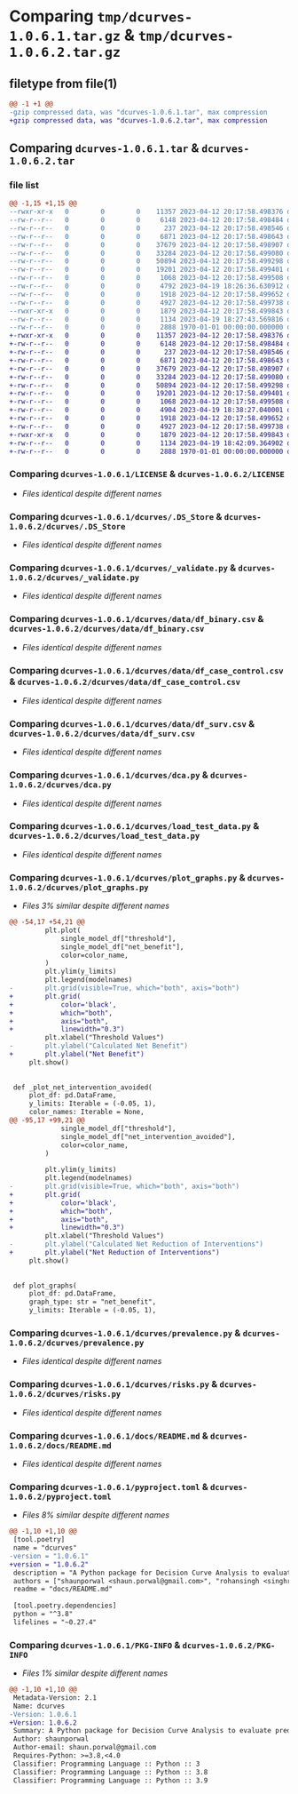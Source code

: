 # Comparing `tmp/dcurves-1.0.6.1.tar.gz` & `tmp/dcurves-1.0.6.2.tar.gz`

## filetype from file(1)

```diff
@@ -1 +1 @@
-gzip compressed data, was "dcurves-1.0.6.1.tar", max compression
+gzip compressed data, was "dcurves-1.0.6.2.tar", max compression
```

## Comparing `dcurves-1.0.6.1.tar` & `dcurves-1.0.6.2.tar`

### file list

```diff
@@ -1,15 +1,15 @@
--rwxr-xr-x   0        0        0    11357 2023-04-12 20:17:58.498376 dcurves-1.0.6.1/LICENSE
--rw-r--r--   0        0        0     6148 2023-04-12 20:17:58.498484 dcurves-1.0.6.1/dcurves/.DS_Store
--rw-r--r--   0        0        0      237 2023-04-12 20:17:58.498546 dcurves-1.0.6.1/dcurves/__init__.py
--rw-r--r--   0        0        0     6871 2023-04-12 20:17:58.498643 dcurves-1.0.6.1/dcurves/_validate.py
--rw-r--r--   0        0        0    37679 2023-04-12 20:17:58.498907 dcurves-1.0.6.1/dcurves/data/df_binary.csv
--rw-r--r--   0        0        0    33284 2023-04-12 20:17:58.499080 dcurves-1.0.6.1/dcurves/data/df_case_control.csv
--rw-r--r--   0        0        0    50894 2023-04-12 20:17:58.499298 dcurves-1.0.6.1/dcurves/data/df_surv.csv
--rw-r--r--   0        0        0    19201 2023-04-12 20:17:58.499401 dcurves-1.0.6.1/dcurves/dca.py
--rw-r--r--   0        0        0     1068 2023-04-12 20:17:58.499508 dcurves-1.0.6.1/dcurves/load_test_data.py
--rw-r--r--   0        0        0     4792 2023-04-19 18:26:36.630912 dcurves-1.0.6.1/dcurves/plot_graphs.py
--rw-r--r--   0        0        0     1918 2023-04-12 20:17:58.499652 dcurves-1.0.6.1/dcurves/prevalence.py
--rw-r--r--   0        0        0     4927 2023-04-12 20:17:58.499738 dcurves-1.0.6.1/dcurves/risks.py
--rwxr-xr-x   0        0        0     1879 2023-04-12 20:17:58.499843 dcurves-1.0.6.1/docs/README.md
--rw-r--r--   0        0        0     1134 2023-04-19 18:27:43.569816 dcurves-1.0.6.1/pyproject.toml
--rw-r--r--   0        0        0     2888 1970-01-01 00:00:00.000000 dcurves-1.0.6.1/PKG-INFO
+-rwxr-xr-x   0        0        0    11357 2023-04-12 20:17:58.498376 dcurves-1.0.6.2/LICENSE
+-rw-r--r--   0        0        0     6148 2023-04-12 20:17:58.498484 dcurves-1.0.6.2/dcurves/.DS_Store
+-rw-r--r--   0        0        0      237 2023-04-12 20:17:58.498546 dcurves-1.0.6.2/dcurves/__init__.py
+-rw-r--r--   0        0        0     6871 2023-04-12 20:17:58.498643 dcurves-1.0.6.2/dcurves/_validate.py
+-rw-r--r--   0        0        0    37679 2023-04-12 20:17:58.498907 dcurves-1.0.6.2/dcurves/data/df_binary.csv
+-rw-r--r--   0        0        0    33284 2023-04-12 20:17:58.499080 dcurves-1.0.6.2/dcurves/data/df_case_control.csv
+-rw-r--r--   0        0        0    50894 2023-04-12 20:17:58.499298 dcurves-1.0.6.2/dcurves/data/df_surv.csv
+-rw-r--r--   0        0        0    19201 2023-04-12 20:17:58.499401 dcurves-1.0.6.2/dcurves/dca.py
+-rw-r--r--   0        0        0     1068 2023-04-12 20:17:58.499508 dcurves-1.0.6.2/dcurves/load_test_data.py
+-rw-r--r--   0        0        0     4904 2023-04-19 18:38:27.040001 dcurves-1.0.6.2/dcurves/plot_graphs.py
+-rw-r--r--   0        0        0     1918 2023-04-12 20:17:58.499652 dcurves-1.0.6.2/dcurves/prevalence.py
+-rw-r--r--   0        0        0     4927 2023-04-12 20:17:58.499738 dcurves-1.0.6.2/dcurves/risks.py
+-rwxr-xr-x   0        0        0     1879 2023-04-12 20:17:58.499843 dcurves-1.0.6.2/docs/README.md
+-rw-r--r--   0        0        0     1134 2023-04-19 18:42:09.364902 dcurves-1.0.6.2/pyproject.toml
+-rw-r--r--   0        0        0     2888 1970-01-01 00:00:00.000000 dcurves-1.0.6.2/PKG-INFO
```

### Comparing `dcurves-1.0.6.1/LICENSE` & `dcurves-1.0.6.2/LICENSE`

 * *Files identical despite different names*

### Comparing `dcurves-1.0.6.1/dcurves/.DS_Store` & `dcurves-1.0.6.2/dcurves/.DS_Store`

 * *Files identical despite different names*

### Comparing `dcurves-1.0.6.1/dcurves/_validate.py` & `dcurves-1.0.6.2/dcurves/_validate.py`

 * *Files identical despite different names*

### Comparing `dcurves-1.0.6.1/dcurves/data/df_binary.csv` & `dcurves-1.0.6.2/dcurves/data/df_binary.csv`

 * *Files identical despite different names*

### Comparing `dcurves-1.0.6.1/dcurves/data/df_case_control.csv` & `dcurves-1.0.6.2/dcurves/data/df_case_control.csv`

 * *Files identical despite different names*

### Comparing `dcurves-1.0.6.1/dcurves/data/df_surv.csv` & `dcurves-1.0.6.2/dcurves/data/df_surv.csv`

 * *Files identical despite different names*

### Comparing `dcurves-1.0.6.1/dcurves/dca.py` & `dcurves-1.0.6.2/dcurves/dca.py`

 * *Files identical despite different names*

### Comparing `dcurves-1.0.6.1/dcurves/load_test_data.py` & `dcurves-1.0.6.2/dcurves/load_test_data.py`

 * *Files identical despite different names*

### Comparing `dcurves-1.0.6.1/dcurves/plot_graphs.py` & `dcurves-1.0.6.2/dcurves/plot_graphs.py`

 * *Files 3% similar despite different names*

```diff
@@ -54,17 +54,21 @@
         plt.plot(
             single_model_df["threshold"],
             single_model_df["net_benefit"],
             color=color_name,
         )
         plt.ylim(y_limits)
         plt.legend(modelnames)
-        plt.grid(visible=True, which="both", axis="both")
+        plt.grid(
+            color='black',
+            which="both",
+            axis="both",
+            linewidth="0.3")
         plt.xlabel("Threshold Values")
-        plt.ylabel("Calculated Net Benefit")
+        plt.ylabel("Net Benefit")
     plt.show()
 
 
 def _plot_net_intervention_avoided(
     plot_df: pd.DataFrame,
     y_limits: Iterable = (-0.05, 1),
     color_names: Iterable = None,
@@ -95,17 +99,21 @@
             single_model_df["threshold"],
             single_model_df["net_intervention_avoided"],
             color=color_name,
         )
 
         plt.ylim(y_limits)
         plt.legend(modelnames)
-        plt.grid(visible=True, which="both", axis="both")
+        plt.grid(
+            color='black',
+            which="both",
+            axis="both",
+            linewidth="0.3")
         plt.xlabel("Threshold Values")
-        plt.ylabel("Calculated Net Reduction of Interventions")
+        plt.ylabel("Net Reduction of Interventions")
     plt.show()
 
 
 def plot_graphs(
     plot_df: pd.DataFrame,
     graph_type: str = "net_benefit",
     y_limits: Iterable = (-0.05, 1),
```

### Comparing `dcurves-1.0.6.1/dcurves/prevalence.py` & `dcurves-1.0.6.2/dcurves/prevalence.py`

 * *Files identical despite different names*

### Comparing `dcurves-1.0.6.1/dcurves/risks.py` & `dcurves-1.0.6.2/dcurves/risks.py`

 * *Files identical despite different names*

### Comparing `dcurves-1.0.6.1/docs/README.md` & `dcurves-1.0.6.2/docs/README.md`

 * *Files identical despite different names*

### Comparing `dcurves-1.0.6.1/pyproject.toml` & `dcurves-1.0.6.2/pyproject.toml`

 * *Files 8% similar despite different names*

```diff
@@ -1,10 +1,10 @@
 [tool.poetry]
 name = "dcurves"
-version = "1.0.6.1"
+version = "1.0.6.2"
 description = "A Python package for Decision Curve Analysis to evaluate prediction models, molecular markers, and diagnostic tests. For RELEASE NOTES, check RELEASE.md here: https://github.com/MSKCC-Epi-Bio/dcurves/RELEASE.md"
 authors = ["shaunporwal <shaun.porwal@gmail.com>", "rohansingh <singhrohan@outlook.com>"]
 readme = "docs/README.md"
 
 [tool.poetry.dependencies]
 python = "^3.8"
 lifelines = "~0.27.4"
```

### Comparing `dcurves-1.0.6.1/PKG-INFO` & `dcurves-1.0.6.2/PKG-INFO`

 * *Files 1% similar despite different names*

```diff
@@ -1,10 +1,10 @@
 Metadata-Version: 2.1
 Name: dcurves
-Version: 1.0.6.1
+Version: 1.0.6.2
 Summary: A Python package for Decision Curve Analysis to evaluate prediction models, molecular markers, and diagnostic tests. For RELEASE NOTES, check RELEASE.md here: https://github.com/MSKCC-Epi-Bio/dcurves/RELEASE.md
 Author: shaunporwal
 Author-email: shaun.porwal@gmail.com
 Requires-Python: >=3.8,<4.0
 Classifier: Programming Language :: Python :: 3
 Classifier: Programming Language :: Python :: 3.8
 Classifier: Programming Language :: Python :: 3.9
```

